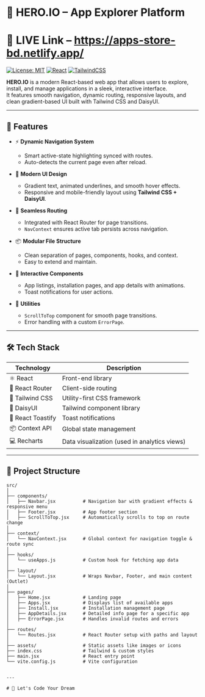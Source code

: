 # 🚀 HERO.IO – App Explorer Platform
# 🔗 LIVE Link – https://apps-store-bd.netlify.app/
[![License: MIT](https://img.shields.io/badge/License-MIT-green.svg)](https://opensource.org/licenses/MIT)
[![React](https://img.shields.io/badge/React-18.2.0-blue.svg)](https://reactjs.org/)
[![TailwindCSS](https://img.shields.io/badge/TailwindCSS-v3.3.2-blue.svg)](https://tailwindcss.com/)

**HERO.IO** is a modern React-based web app that allows users to explore, install, and manage applications in a sleek, interactive interface.  
It features smooth navigation, dynamic routing, responsive layouts, and clean gradient-based UI built with Tailwind CSS and DaisyUI.

---

## 🌟 Features

- ⚡ **Dynamic Navigation System**
  - Smart active-state highlighting synced with routes.
  - Auto-detects the current page even after reload.

- 🎨 **Modern UI Design**
  - Gradient text, animated underlines, and smooth hover effects.
  - Responsive and mobile-friendly layout using **Tailwind CSS + DaisyUI**.

- 🧭 **Seamless Routing**
  - Integrated with React Router for page transitions.
  - `NavContext` ensures active tab persists across navigation.

- 📦 **Modular File Structure**
  - Clean separation of pages, components, hooks, and context.
  - Easy to extend and maintain.

- 🌈 **Interactive Components**
  - App listings, installation pages, and app details with animations.
  - Toast notifications for user actions.

- 🧹 **Utilities**
  - `ScrollToTop` component for smooth page transitions.
  - Error handling with a custom `ErrorPage`.

---

## 🛠️ Tech Stack

| Technology       | Description |
|-----------------|-------------|
| ⚛️ React         | Front-end library |
| 🧭 React Router  | Client-side routing |
| 🎨 Tailwind CSS  | Utility-first CSS framework |
| 💎 DaisyUI       | Tailwind component library |
| 🔔 React Toastify| Toast notifications |
| 📦 Context API   | Global state management |
| 💻 Recharts      | Data visualization (used in analytics views) |

---

## 📁 Project Structure

```text
src/
│
├── components/
│   ├── Navbar.jsx          # Navigation bar with gradient effects & responsive menu
│   ├── Footer.jsx          # App footer section
│   ├── ScrollToTop.jsx     # Automatically scrolls to top on route change
│
├── context/
│   └── NavContext.jsx      # Global context for navigation toggle & route sync
│
├── hooks/
│   └── useApps.js          # Custom hook for fetching app data
│
├── layout/
│   └── Layout.jsx          # Wraps Navbar, Footer, and main content (Outlet)
│
├── pages/
│   ├── Home.jsx            # Landing page
│   ├── Apps.jsx            # Displays list of available apps
│   ├── Install.jsx         # Installation management page
│   ├── AppDetails.jsx      # Detailed info page for a specific app
│   ├── ErrorPage.jsx       # Handles invalid routes and errors
│
├── routes/
│   └── Routes.jsx          # React Router setup with paths and layout
│
├── assets/                 # Static assets like images or icons
├── index.css               # Tailwind & custom styles
├── main.jsx                # React entry point
└── vite.config.js          # Vite configuration


---

# 🎯 Let's Code Your Dream 